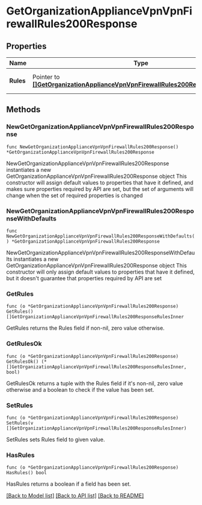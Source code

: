 # GetOrganizationApplianceVpnVpnFirewallRules200Response

## Properties

Name | Type | Description | Notes
------------ | ------------- | ------------- | -------------
**Rules** | Pointer to [**[]GetOrganizationApplianceVpnVpnFirewallRules200ResponseRulesInner**](GetOrganizationApplianceVpnVpnFirewallRules200ResponseRulesInner.md) | List of firewall rules | [optional] 

## Methods

### NewGetOrganizationApplianceVpnVpnFirewallRules200Response

`func NewGetOrganizationApplianceVpnVpnFirewallRules200Response() *GetOrganizationApplianceVpnVpnFirewallRules200Response`

NewGetOrganizationApplianceVpnVpnFirewallRules200Response instantiates a new GetOrganizationApplianceVpnVpnFirewallRules200Response object
This constructor will assign default values to properties that have it defined,
and makes sure properties required by API are set, but the set of arguments
will change when the set of required properties is changed

### NewGetOrganizationApplianceVpnVpnFirewallRules200ResponseWithDefaults

`func NewGetOrganizationApplianceVpnVpnFirewallRules200ResponseWithDefaults() *GetOrganizationApplianceVpnVpnFirewallRules200Response`

NewGetOrganizationApplianceVpnVpnFirewallRules200ResponseWithDefaults instantiates a new GetOrganizationApplianceVpnVpnFirewallRules200Response object
This constructor will only assign default values to properties that have it defined,
but it doesn't guarantee that properties required by API are set

### GetRules

`func (o *GetOrganizationApplianceVpnVpnFirewallRules200Response) GetRules() []GetOrganizationApplianceVpnVpnFirewallRules200ResponseRulesInner`

GetRules returns the Rules field if non-nil, zero value otherwise.

### GetRulesOk

`func (o *GetOrganizationApplianceVpnVpnFirewallRules200Response) GetRulesOk() (*[]GetOrganizationApplianceVpnVpnFirewallRules200ResponseRulesInner, bool)`

GetRulesOk returns a tuple with the Rules field if it's non-nil, zero value otherwise
and a boolean to check if the value has been set.

### SetRules

`func (o *GetOrganizationApplianceVpnVpnFirewallRules200Response) SetRules(v []GetOrganizationApplianceVpnVpnFirewallRules200ResponseRulesInner)`

SetRules sets Rules field to given value.

### HasRules

`func (o *GetOrganizationApplianceVpnVpnFirewallRules200Response) HasRules() bool`

HasRules returns a boolean if a field has been set.


[[Back to Model list]](../README.md#documentation-for-models) [[Back to API list]](../README.md#documentation-for-api-endpoints) [[Back to README]](../README.md)


